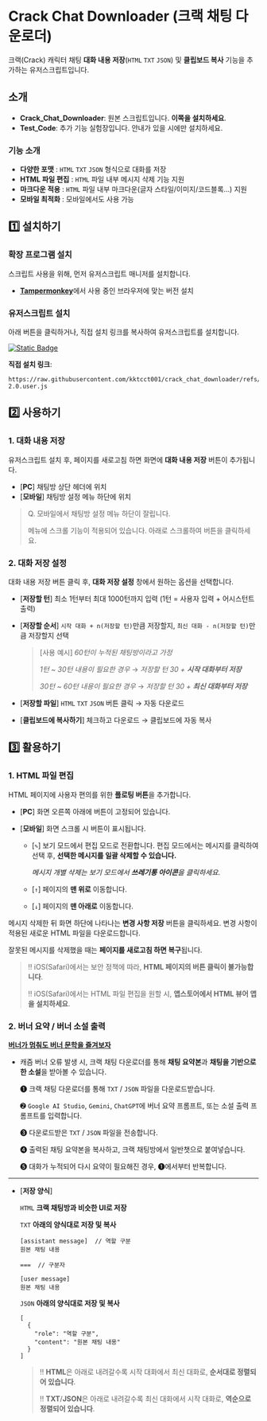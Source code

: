 # **Crack Chat Downloader (크랙 채팅 다운로더)**

크랙(Crack) 캐릭터 채팅 **대화 내용 저장**(`HTML` `TXT` `JSON`) 및 **클립보드 복사** 기능을 추가하는 유저스크립트입니다.

## 소개

  - **Crack_Chat_Downloader**: 원본 스크립트입니다. **이쪽을 설치하세요**.
  - **Test_Code**: 추가 기능 실험장입니다. 안내가 있을 시에만 설치하세요.

### 기능 소개

  - **다양한 포맷** : `HTML` `TXT` `JSON` 형식으로 대화를 저장
  - **HTML 파일 편집** : `HTML` 파일 내부 메시지 삭제 기능 지원
  - **마크다운 적용** : `HTML` 파일 내부 마크다운(글자 스타일/이미지/코드블록…) 지원
  - **모바일 최적화** : 모바일에서도 사용 가능

## 1️⃣ 설치하기

### 확장 프로그램 설치

스크립트 사용을 위해, 먼저 유저스크립트 매니저를 설치합니다.

  -   [**Tampermonkey**](https://www.tampermonkey.net/)에서 사용 중인 브라우저에 맞는 버전 설치

### 유저스크립트 설치
아래 버튼을 클릭하거나, 직접 설치 링크를 복사하여 유저스크립트를 설치합니다.

[![Static Badge](https://img.shields.io/badge/%E2%9A%99%EF%B8%8F%20INSTALL-crack_chat_downloader-blue?style=for-the-badge)](https://github.com/kktcct001/crack_chat_downloader/raw/refs/heads/main/Crack_Chat_Downloader-2.0.user.js)

**직접 설치 링크**:

```
https://raw.githubusercontent.com/kktcct001/crack_chat_downloader/refs/heads/main/Crack_Chat_Downloader-2.0.user.js
```


## 2️⃣ 사용하기

### 1. 대화 내용 저장

유저스크립트 설치 후, 페이지를 새로고침 하면 화면에 **대화 내용 저장** 버튼이 추가됩니다.

  -  [**PC**]  채팅방 상단 헤더에 위치
  -  [**모바일**]  채팅방 설정 메뉴 하단에 위치

> Q. 모바일에서 채팅방 설정 메뉴 하단이 잘립니다.
>
> 메뉴에 스크롤 기능이 적용되어 있습니다. 아래로 스크롤하여 버튼을 클릭하세요.

### 2. 대화 저장 설정

대화 내용 저장 버튼 클릭 후, **대화 저장 설정** 창에서 원하는 옵션을 선택합니다.

  -  [**저장할 턴**] 최소 1턴부터 최대 1000턴까지 입력 (1턴 = 사용자 입력 + 어시스턴트 출력)
  -  [**저장할 순서**] `시작 대화 + n(저장할 턴)`만큼 저장할지, `최신 대화 - n(저장할 턴)`만큼 저장할지 선택
    
        > [사용 예시] *60턴이 누적된 채팅방이라고 가정*
        >
        > *1턴 ~ 30턴 내용이 필요한 경우* → *저장할 턴 30 + **시작 대화부터 저장***
        >
        > *30턴 ~ 60턴 내용이 필요한 경우* → *저장할 턴 30 + **최신 대화부터 저장***
        
  -  [**저장할 파일**]  `HTML` `TXT` `JSON` 버튼 클릭 → 자동 다운로드
  -  [**클립보드에 복사하기**]  체크하고 다운로드 → 클립보드에 자동 복사

## 3️⃣ 활용하기

### 1. HTML 파일 편집

HTML 페이지에 사용자 편의를 위한 **플로팅 버튼**을 추가합니다.

  -  [**PC**] 화면 오른쪽 아래에 버튼이 고정되어 있습니다.

  -  [**모바일**] 화면 스크롤 시 버튼이 표시됩니다.

      -  [`✎`] 보기 모드에서 편집 모드로 전환합니다. 편집 모드에서는 메시지를 클릭하여 선택 후, **선택한 메시지를 일괄 삭제할 수 있습니다.**

         *메시지 개별 삭제는 보기 모드에서 **쓰레기통 아이콘**을 클릭하세요*.
     
      -  [`↑`] 페이지의 **맨 위로** 이동합니다.
      -  [`↓`] 페이지의 **맨 아래로** 이동합니다.
   
메시지 삭제한 뒤 화면 하단에 나타나는 **변경 사항 저장** 버튼을 클릭하세요. 변경 사항이 적용된 새로운 HTML 파일을 다운로드합니다.

잘못된 메시지를 삭제했을 때는 **페이지를 새로고침 하면 복구**됩니다.

> ‼︎  iOS(Safari)에서는 보안 정책에 따라, **HTML 페이지의 버튼 클릭이 불가능합니다**.
>
> ‼︎  iOS(Safari)에서는 HTML 파일 편집을 원할 시, **앱스토어에서 HTML 뷰어 앱을 설치하세요**.

### 2. 버너 요약 / 버너 소설 출력

[**버너가 멈춰도 버너 문학을 즐겨보자**](https://gall.dcinside.com/mini/board/view/?id=wrtnw&no=85829&exception_mode=recommend&page=1)

- 캐즘 버너 오류 발생 시, 크랙 채팅 다운로더를 통해 **채팅 요약본**과 **채팅을 기반으로 한 소설**을 받아볼 수 있습니다.
  
    ➊  크랙 채팅 다운로더를 통해 `TXT` / `JSON` 파일을 다운로드받습니다.
  
    ➋  `Google AI Studio`, `Gemini`, `ChatGPT`에 버너 요약 프롬프트, 또는 소설 출력 프롬프트를 입력합니다.
  
    ➌  다운로드받은 `TXT` / `JSON` 파일을 전송합니다.
       
    ➍  출력된 채팅 요약본을 복사하고, 크랙 채팅방에서 일반챗으로 붙여넣습니다.

    ➎  대화가 누적되어 다시 요약이 필요해진 경우, ➊에서부터 반복합니다.
  
 ---
 
  -  [**저장 양식**]

     `HTML` **크랙 채팅방과 비슷한 UI로 저장**
     
     `TXT` **아래의 양식대로 저장 및 복사**
     
     ```
     [assistant message]  // 역할 구분
     원본 채팅 내용

     ===  // 구분자

     [user message]
     원본 채팅 내용
     ```
     
     `JSON` **아래의 양식대로 저장 및 복사**
     
     ```
     [
       {
         "role": "역할 구분",
         "content": "원본 채팅 내용"
       }
     ]
     ```
     
     > ‼︎  **HTML**은 아래로 내려갈수록 시작 대화에서 최신 대화로, **순서대로 정렬되어 있습니다**.
     > 
     > ‼︎  **TXT**/**JSON**은 아래로 내려갈수록 최신 대화에서 시작 대화로, **역순으로 정렬되어 있습니다**.
